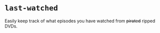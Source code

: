 # `last-watched`

Easily keep track of what episodes you have watched from ~~pirated~~ ripped DVDs.
